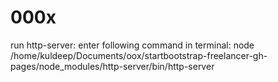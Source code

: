 # 000x

run http-server:
enter following command in terminal:
              node /home/kuldeep/Documents/oox/startbootstrap-freelancer-gh-pages/node_modules/http-server/bin/http-server
